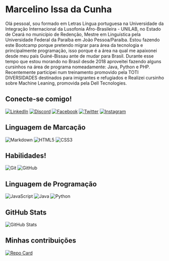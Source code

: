 # Marcelino Issa da Cunha
Olá pessoal, sou formado em Letras Língua portuguesa na Universidade da Integração Internacional da Lusofonia Afro-Brasileira - UNILAB, no Estado de Ceará no município de Redenção, Mestre em Linguística pela Universidade Federal da Paraíba em João Pessoa/Paraíba. Estou fazendo este Bootcamp porque pretendo migrar para área da tecnologia e principalmente programação, isso porque é a área na qual me apaixonei desde meu país Guiné-Bissau ante de mudar para Brasil. Durante esse tempo que estou morando no Brasil desde 2018 aproveitei fazendo alguns cursinhos na área de programa nomeadamente: Java, Python e PHP. Recentemente participei num treinamento promovido pela TOTI DIVERSIDADES destinados para imigrantes e refugiados e Realizei cursinho sobre Machine Leaning, promovida pela Dell Tecnologies.
## Conecte-se comigo!
[![LinkedIn](https://img.shields.io/badge/LinkedIn-000?style=for-the-badge&logo=linkedin&logoColor=0E76A8)](https://www.linkedin.com/in/marcelino-issa-da-cunha-b7a456155/)
[![Discord](https://img.shields.io/badge/Discord-000?style=for-the-badge&logo=discord)](https://www.discord.com/in/issa0232/)
[![Facebook](https://img.shields.io/badge/Facebook-000?style=for-the-badge&logo=facebook)](https://www.facebook.com/issaseidi.dacunha.3/)
[![Twitter](https://img.shields.io/badge/Twitter-000?style=for-the-badge&logo=twitter)](https://twitter.com/MarcelinoICSeid)
[![Instagram](https://img.shields.io/badge/Instagram-000?style=for-the-badge&logo=instagram)](https://www.instagram.com/issa_king_dre/)

## Linguagem de Marcação
![Markdown](https://img.shields.io/badge/Markdown-000?style=for-the-badge&logo=markdown)
![HTML5](https://img.shields.io/badge/HTML5-000?style=for-the-badge&logo=html5)
![CSS3](https://img.shields.io/badge/CSS3-000?style=for-the-badge&logo=css3&logoColor=264CE4)
## Habilidades!
![Git](https://git-scm.com/doc) ![GitHub](https://docs.github.com/pt/get-started)
## Linguagem de Programação
![JavaScript](https://img.shields.io/badge/JavaScript-000?style=for-the-badge&logo=javascript)
![Java](https://img.shields.io/badge/Java-000?style=for-the-badge&logo=java)
![Python](https://img.shields.io/badge/Python-000?style=for-the-badge&logo=python)
## GitHub Stats
![GitHub Stats](https://github-readme-stats.vercel.app/api?username=Issa1896&theme=transparent&bg_color=000&border_color=30A3DC&show_icons=true&icon_color=30A3DC&title_color=E94D5F&text_color=FFF)
## Minhas contribuições
[![Repo Card](https://github-readme-stats.vercel.app/api/pin/?username=Issa1896&repo=dio-lab-open-source&bg_color=000&border_color=30A3DC&show_icons=true&icon_color=30A3DC&title_color=E94D5F&text_color=FFF)](https://github.com/Issa1896/dio-lab-open-source)
